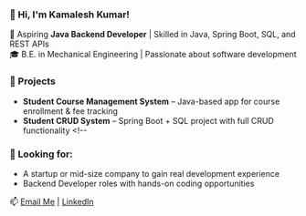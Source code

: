### 👋 Hi, I'm Kamalesh Kumar!

🔧 Aspiring **Java Backend Developer** | Skilled in Java, Spring Boot, SQL, and REST APIs  
🎓 B.E. in Mechanical Engineering | Passionate about software development  

### 🔨 Projects
- **Student Course Management System** – Java-based app for course enrollment & fee tracking  
- **Student CRUD System** – Spring Boot + SQL project with full CRUD functionality  <!--

### 💼 Looking for:
- A startup or mid-size company to gain real development experience  
- Backend Developer roles with hands-on coding opportunities  

📫 [Email Me](mailto:kamalesh6196@gmail.com) | [LinkedIn](https://linkedin.com/in/kamalesh6196)
